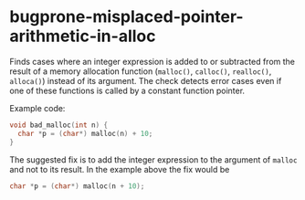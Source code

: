 # bugprone-misplaced-pointer-arithmetic-in-alloc

Finds cases where an integer expression is added to or subtracted from
the result of a memory allocation function (`malloc()`, `calloc()`,
`realloc()`, `alloca()`) instead of its argument. The check detects
error cases even if one of these functions is called by a constant
function pointer.

Example code:

```c
void bad_malloc(int n) {
  char *p = (char*) malloc(n) + 10;
}
```

The suggested fix is to add the integer expression to the argument of
`malloc` and not to its result. In the example above the fix would be

```c
char *p = (char*) malloc(n + 10);
```
